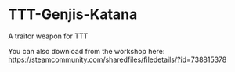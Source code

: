 # TTT-Genjis-Katana
A traitor weapon for TTT

You can also download from the workshop here: https://steamcommunity.com/sharedfiles/filedetails/?id=738815378
